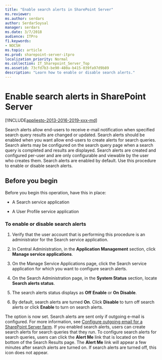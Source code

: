 ```yaml
---
title: "Enable search alerts in SharePoint Server"
ms.reviewer: 
ms.author: serdars
author: SerdarSoysal
manager: serdars
ms.date: 3/7/2018
audience: ITPro
f1.keywords:
- NOCSH
ms.topic: article
ms.prod: sharepoint-server-itpro
localization_priority: Normal
ms.collection: IT_Sharepoint_Server_Top
ms.assetid: 73cfd7b3-be90-480a-b415-039fa97d9b89
description: "Learn how to enable or disable search alerts."
---
```


# Enable search alerts in SharePoint Server

[!INCLUDE[appliesto-2013-2016-2019-xxx-md](../includes/appliesto-2013-2016-2019-xxx-md.md)]
  
Search alerts allow end-users to receive e-mail notification when specified search query results are changed or updated. Search alerts should be enabled when you want allow end-users to create alerts for search queries. Search alerts may be configured on the search query page when a search query is completed and results are displayed. Search alerts are created and configured per-user and are only configurable and viewable by the user who creates them. Search alerts are enabled by default. Use this procedure to enable or disable search alerts.
  
    
## Before you begin
<a name="begin"> </a>

Before you begin this operation, have this in place:
  
- A Search service application 
    
- A User Profile service application
    
### To enable or disable search alerts

1. Verify that the user account that is performing this procedure is an administrator for the Search service application.
    
2. In Central Administration, in the **Application Management** section, click **Manage service applications**.
    
3. On the Manage Service Applications page, click the Search service application for which you want to configure search alerts. 
    
4. On the Search Administration page, in the **System Status** section, locate **Search alerts status**.
    
5. The search alerts status displays as **Off** **Enable** or **On** **Disable**. 
    
6. By default, search alerts are turned **On**. Click **Disable** to turn off search alerts or click **Enable** to turn on search alerts. 
    
The option is now set. Search alerts are sent only if outgoing e-mail is configured. For more information, see [Configure outgoing email for a SharePoint Server farm](../administration/outgoing-email-configuration.md). If you enabled search alerts, users can create search alerts for search queries that they run. To configure search alerts for search queries, users can click the **Alert Me** link that is located on the bottom of the Search Results page. The **Alert Me** link will appear a few minutes after search alerts are turned on. If search alerts are turned off, this icon does not appear. 
  

